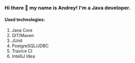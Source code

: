 ### Hi there 👋 my name is Andrey! I'm a Java developer.

#### Used technologies:
1. Java Core
2. GIT/Maven
3. JUnit
4. PostgreSQL/JDBC
5. Travice CI
6. IntelliJ Idea 

<!--
**ftptpf/ftptpf** is a ✨ _special_ ✨ repository because its `README.md` (this file) appears on your GitHub profile.

Here are some ideas to get you started:

- 🔭 I’m currently working on ...
- 🌱 I’m currently learning ...
- 👯 I’m looking to collaborate on ...
- 🤔 I’m looking for help with ...
- 💬 Ask me about ...
- 📫 How to reach me: ...
- 😄 Pronouns: ...
- ⚡ Fun fact: ...
-->
